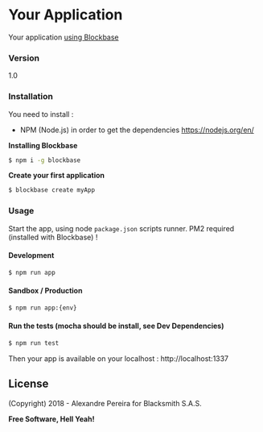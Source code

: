 # Your Application
Your application [using Blockbase](http://npmjs.com/package/blockbase)

### Version
1.0

### Installation

You need to install : 
- NPM (Node.js) in order to get the dependencies
https://nodejs.org/en/


**Installing Blockbase**
```sh
$ npm i -g blockbase
```

**Create your first application**
```sh
$ blockbase create myApp
```

### Usage

Start the app, using node `package.json` scripts runner.
PM2 required (installed with Blockbase) !

#### Development
```sh
$ npm run app
```

#### Sandbox / Production
```sh
$ npm run app:{env}
```

#### Run the tests (mocha should be install, see Dev Dependencies)
```sh
$ npm run test
```

Then your app is available on your localhost : http://localhost:1337

License
----

(Copyright) 2018 - Alexandre Pereira for Blacksmith S.A.S.


**Free Software, Hell Yeah!**

[Node.js]:https://nodejs.org/en
[NPM]:https://www.npmjs.com
